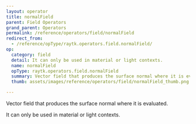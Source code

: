 ```yaml
---
layout: operator
title: normalField
parent: Field Operators
grand_parent: Operators
permalink: /reference/operators/field/normalField
redirect_from:
  - /reference/opType/raytk.operators.field.normalField/
op:
  category: field
  detail: It can only be used in material or light contexts.
  name: normalField
  opType: raytk.operators.field.normalField
  summary: Vector field that produces the surface normal where it is evaluated.
  thumb: assets/images/reference/operators/field/normalField_thumb.png

---
```



Vector field that produces the surface normal where it is evaluated.

It can only be used in material or light contexts.